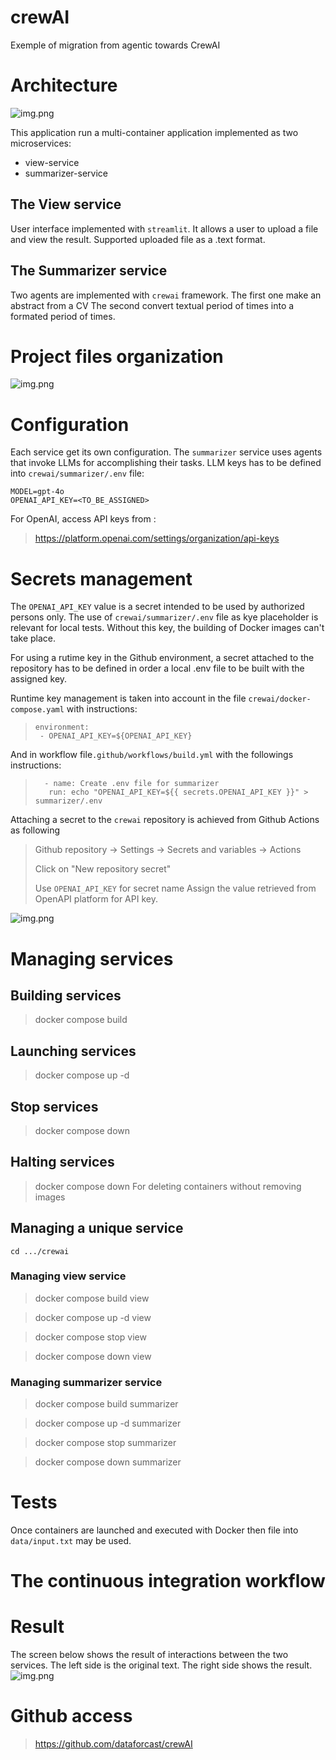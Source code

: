 # crewAI
Exemple of migration from agentic towards CrewAI 

# Architecture
![img.png](doc/docker.png)


This application run a multi-container application implemented as two microservices:
- view-service
- summarizer-service
## The View service
User interface implemented with `streamlit`. It allows a user to 
upload a file and view the result.
Supported uploaded file as a .text format.

## The Summarizer service
Two agents are implemented with `crewai` framework.
The first one make an abstract from a CV
The second convert textual period of times into a formated period of times.

# Project files organization
![img.png](doc/projectfile.png)

# Configuration
Each service get its own configuration.
The `summarizer` service uses agents that invoke LLMs for accomplishing their tasks.
LLM keys has to be defined into `crewai/summarizer/.env` file:
```
MODEL=gpt-4o
OPENAI_API_KEY=<TO_BE_ASSIGNED>
```
For OpenAI, access API keys from :
> https://platform.openai.com/settings/organization/api-keys

# Secrets management
The `OPENAI_API_KEY` value is a secret intended to be used by authorized persons only.
The use of `crewai/summarizer/.env` file as kye placeholder is relevant for local tests.
Without this key, the building of Docker images can't take place.

For using a rutime key in the Github environment, a secret attached to the repository has to be defined 
in order a local .env file to be built with the assigned key.

Runtime key management is taken into account in the file `crewai/docker-compose.yaml` with instructions:
>     environment:
>      - OPENAI_API_KEY=${OPENAI_API_KEY}

And in workflow file` .github/workflows/build.yml ` with the followings instructions:
>
>       - name: Create .env file for summarizer
>        run: echo "OPENAI_API_KEY=${{ secrets.OPENAI_API_KEY }}" > summarizer/.env


Attaching a secret to the `crewai` repository is achieved from Github Actions as following
> 
> Github repository -> Settings -> Secrets and variables -> Actions
> 
> Click on "New repository secret"
> 
> Use `OPENAI_API_KEY` for secret name
> Assign the value retrieved from OpenAPI platform for API key.
> 
![img.png](doc/githubsecret.png)
> 

# Managing services
## Building services
> docker compose build
## Launching services
> docker compose up -d

## Stop services
> docker compose down

## Halting services
> docker compose down
For deleting containers without removing images 
## Managing a unique service
`cd .../crewai`

### Managing view service
> docker compose build view

> docker compose up -d view

> docker compose stop view

> docker compose down view
 
### Managing summarizer service
> docker compose build summarizer

> docker compose up -d summarizer

> docker compose stop summarizer

> docker compose down summarizer
# Tests
Once containers are launched and executed with Docker then file into `data/input.txt` may 
be used.

# The continuous integration workflow

# Result
The screen below shows the result of interactions between the two services. 
The left side is the original text.
The right side shows the result.
![img.png](doc/result.png)



# Github access
> https://github.com/dataforcast/crewAI
